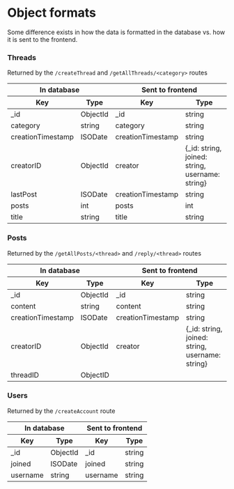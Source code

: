 # Object formats
Some difference exists in how the data is formatted in the database vs. how it is sent to the frontend. 

### Threads 
Returned by the `/createThread` and `/getAllThreads/<category>` routes

<table>
  <thead>
    <tr>
      <th colspan=2>In database</th>
      <th colspan=2>Sent to frontend</th>
    </tr>
    <tr>
      <th>Key</th>
      <th>Type</th>
      <th>Key</th>
      <th>Type</th>
  </thead>
  <tbody>
    <tr>
      <td>_id</td>
      <td>ObjectId</td>
      <td>_id</td>
      <td>string</td>
    </tr>
    <tr>
      <td>category</td>
      <td>string</td>
      <td>category</td>
      <td>string</td>
    </tr>
    <tr>
      <td>creationTimestamp</td>
      <td>ISODate</td>
      <td>creationTimestamp</td>
      <td>string</td>
    </tr>
    <tr>
      <td>creatorID</td>
      <td>ObjectId</td>
      <td>creator</td>
      <td>{_id: string, joined: string, username: string}</td>
    </tr>
    <tr>
      <td>lastPost</td>
      <td>ISODate</td>
      <td>creationTimestamp</td>
      <td>string</td>
    </tr>
    <tr>
      <td>posts</td>
      <td>int</td>
      <td>posts</td>
      <td>int</td>
    </tr>
    <tr>
      <td>title</td>
      <td>string</td>
      <td>title</td>
      <td>string</td>
    </tr>
  </tbody>
</table>

### Posts
Returned by the `/getAllPosts/<thread>` and `/reply/<thread>` routes

<table>
  <thead>
    <tr>
      <th colspan=2>In database</th>
      <th colspan=2>Sent to frontend</th>
    </tr>
    <tr>
      <th>Key</th>
      <th>Type</th>
      <th>Key</th>
      <th>Type</th>
  </thead>
  <tbody>
    <tr>
      <td>_id</td>
      <td>ObjectId</td>
      <td>_id</td>
      <td>string</td>
    </tr>
    <tr>
      <td>content</td>
      <td>string</td>
      <td>content</td>
      <td>string</td>
    </tr>
    <tr>
      <td>creationTimestamp</td>
      <td>ISODate</td>
      <td>creationTimestamp</td>
      <td>string</td>
    </tr>
    <tr>
      <td>creatorID</td>
      <td>ObjectId</td>
      <td>creator</td>
      <td>{_id: string, joined: string, username: string}</td>
    </tr>
    <tr>
      <td>threadID</td>
      <td>ObjectID</td>
      <td></td>
      <td></td>
    </tr>
  </tbody>
</table>

### Users
Returned by the `/createAccount` route

<table>
  <thead>
    <tr>
      <th colspan=2>In database</th>
      <th colspan=2>Sent to frontend</th>
    </tr>
    <tr>
      <th>Key</th>
      <th>Type</th>
      <th>Key</th>
      <th>Type</th>
  </thead>
  <tbody>
    <tr>
      <td>_id</td>
      <td>ObjectId</td>
      <td>_id</td>
      <td>string</td>
    </tr>
    <tr>
      <td>joined</td>
      <td>ISODate</td>
      <td>joined</td>
      <td>string</td>
    </tr>
    <tr>
      <td>username</td>
      <td>string</td>
      <td>username</td>
      <td>string</td>
    </tr>
  </tbody>
</table>